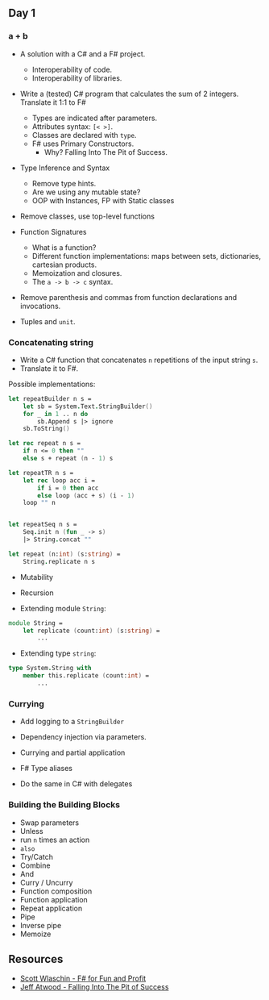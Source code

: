 ## Day 1

### a + b
- A solution with a C# and a F# project.
  - Interoperability of code.
  - Interoperability of libraries.

- Write a (tested) C# program that calculates the sum of 2
  integers. Translate it 1:1 to F#

  - Types are indicated after parameters.
  - Attributes syntax: `[< >]`.
  - Classes are declared with `type`.
  - F# uses Primary Constructors.
    -  Why? Falling Into The Pit of Success.

- Type Inference and Syntax
  - Remove type hints.
  - Are we using any mutable state?
  - OOP with Instances, FP with Static classes

- Remove classes, use top-level functions

- Function Signatures
  - What is a function?
  - Different function implementations: maps between sets,
    dictionaries, cartesian products.
  - Memoization and closures.
  - The `a -> b -> c` syntax.

- Remove parenthesis and commas from function declarations and
  invocations.
- Tuples and `unit`.


### Concatenating string

- Write a C# function that concatenates `n` repetitions of the input
  string `s`.
- Translate it to F#.

Possible implementations:

```fsharp
let repeatBuilder n s =
    let sb = System.Text.StringBuilder()
    for _ in 1 .. n do
        sb.Append s |> ignore
    sb.ToString()

let rec repeat n s =
    if n <= 0 then ""
    else s + repeat (n - 1) s

let repeatTR n s =
    let rec loop acc i =
        if i = 0 then acc
        else loop (acc + s) (i - 1)
    loop "" n


let repeatSeq n s =
    Seq.init n (fun _ -> s)
    |> String.concat ""

let repeat (n:int) (s:string) =
    String.replicate n s
```

- Mutability
- Recursion


- Extending module `String`:

```fsharp
module String =
    let replicate (count:int) (s:string) =
        ...
```

- Extending type `string`:


```fsharp
type System.String with
    member this.replicate (count:int) =
        ...
```


### Currying

- Add logging to a `StringBuilder`
- Dependency injection via parameters.
- Currying and partial application

- F# Type aliases
- Do the same in C# with delegates


### Building the Building Blocks

- Swap parameters
- Unless
- run `n` times an action
- `also`
- Try/Catch
- Combine
- And
- Curry / Uncurry
- Function composition
- Function application
- Repeat application
- Pipe
- Inverse pipe
- Memoize



## Resources

- [Scott Wlaschin - F# for Fun and Profit][fun-and-profit]
- [Jeff Atwood - Falling Into The Pit of Success][pit-of-success]

[fun-and-profit]: https://book.huihoo.com/dotnet/fsharp-for-fun-and-profit.pdf
[pit-of-success]: https://blog.codinghorror.com/falling-into-the-pit-of-success/
